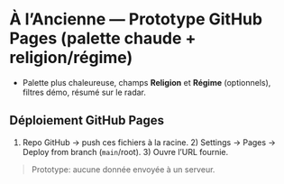 # À l’Ancienne — Prototype GitHub Pages (palette chaude + religion/régime)
- Palette plus chaleureuse, champs **Religion** et **Régime** (optionnels), filtres démo, résumé sur le radar.
## Déploiement GitHub Pages
1) Repo GitHub → push ces fichiers à la racine. 2) Settings → Pages → Deploy from branch (`main`/root). 3) Ouvre l’URL fournie.
> Prototype: aucune donnée envoyée à un serveur.
